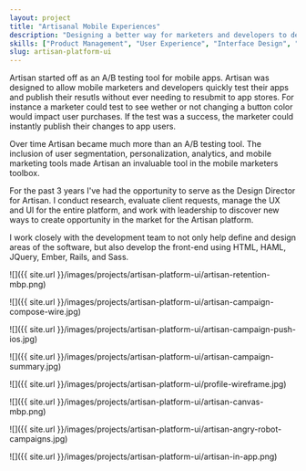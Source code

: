```yaml
---
layout: project
title: "Artisanal Mobile Experiences"
description: "Designing a better way for marketers and developers to deliver compelling experiences to their users."
skills: ["Product Management", "User Experience", "Interface Design", "Web Design", "Wireframing", "Front-end Development", "Icon Design"]
slug: artisan-platform-ui
---
```

Artisan started off as an A/B testing tool for mobile apps. Artisan was designed to allow mobile marketers and developers quickly test their apps and publish their resutls without ever needing to resubmit to app stores. For instance a marketer could test to see wether or not changing a button color would impact user purchases. If the test was a success, the marketer could instantly publish their changes to app users.

Over time Artisan became much more than an A/B testing tool. The inclusion of user segmentation, personalization, analytics, and mobile marketing tools made Artisan an invaluable tool in the mobile marketers toolbox.

For the past 3 years I've had the opportunity to serve as the Design Director for Artisan. I conduct research, evaluate client requests, manage the UX and UI for the entire platform, and work with leadership to discover new ways to create opportunity in the market for the Artisan platform.

I work closely with the development team to not only help define and design areas of the software, but also develop the front-end using HTML, HAML, JQuery, Ember, Rails, and Sass.

![]({{ site.url }}/images/projects/artisan-platform-ui/artisan-retention-mbp.png)

![]({{ site.url }}/images/projects/artisan-platform-ui/artisan-campaign-compose-wire.jpg)

![]({{ site.url }}/images/projects/artisan-platform-ui/artisan-campaign-push-ios.jpg)

![]({{ site.url }}/images/projects/artisan-platform-ui/artisan-campaign-summary.jpg)

![]({{ site.url }}/images/projects/artisan-platform-ui/profile-wireframe.jpg)

![]({{ site.url }}/images/projects/artisan-platform-ui/artisan-canvas-mbp.png)

![]({{ site.url }}/images/projects/artisan-platform-ui/artisan-angry-robot-campaigns.jpg)

![]({{ site.url }}/images/projects/artisan-platform-ui/artisan-in-app.png)